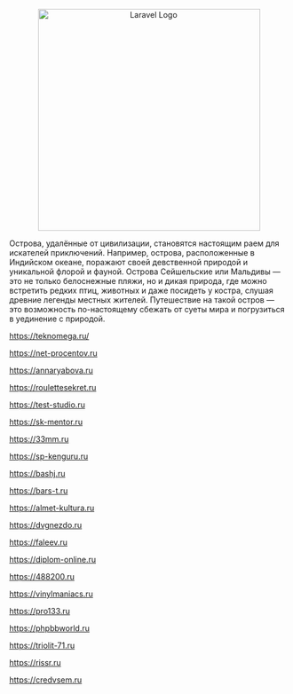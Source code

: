 <p align="center"><a href="https://laravel.com" target="_blank"><img src="https://raw.githubusercontent.com/laravel/art/master/logo-lockup/5%20SVG/2%20CMYK/1%20Full%20Color/laravel-logolockup-cmyk-red.svg" width="400" alt="Laravel Logo"></a></p>

<p align="center">
<article data-v-0e58d7ab="" class="article__content text" itemprop="articleBody"><p data-anchor="oKxk" data-node-id="1"><a name="oKxk"></a>Острова, удалённые от цивилизации, становятся настоящим раем для искателей приключений. Например, острова, расположенные в Индийском океане, поражают своей девственной природой и уникальной флорой и фауной. Острова Сейшельские или Мальдивы — это не только белоснежные пляжи, но и дикая природа, где можно встретить редких птиц, животных и даже посидеть у костра, слушая древние легенды местных жителей. Путешествие на такой остров — это возможность по-настоящему сбежать от суеты мира и погрузиться в уединение с природой.</p><p data-anchor="9JWw" data-node-id="2"><a name="9JWw"></a>

   <a href="  https://teknomega.ru/" target="_blank" data-node-id="3">  https://teknomega.ru/</a></p>
  <a href="https://net-procentov.ru" target="_blank" data-node-id="3">https://net-procentov.ru</a></p><p data-anchor="nS2X" data-node-id="4"><a name="nS2X"></a><a href="https://annaryabova.ru" target="_blank" data-node-id="5">https://annaryabova.ru</a></p><p data-anchor="BGwf" data-node-id="6"><a name="BGwf"></a><a href="https://roulettesekret.ru" target="_blank" data-node-id="7">https://roulettesekret.ru</a></p><p data-anchor="UPAE" data-node-id="8"><a name="UPAE"></a><a href="https://test-studio.ru" target="_blank" data-node-id="9">https://test-studio.ru</a></p><p data-anchor="NJU4" data-node-id="10"><a name="NJU4"></a><a href="https://sk-mentor.ru" target="_blank" data-node-id="11">https://sk-mentor.ru</a></p><p data-anchor="XNun" data-node-id="12"><a name="XNun"></a><a href="https://33mm.ru" target="_blank" data-node-id="13">https://33mm.ru</a></p><p data-anchor="o5X0" data-node-id="14"><a name="o5X0"></a><a href="https://sp-kenguru.ru" target="_blank" data-node-id="15">https://sp-kenguru.ru</a></p><p data-anchor="Mw3v" data-node-id="16"><a name="Mw3v"></a><a href="https://bashj.ru" target="_blank" data-node-id="17">https://bashj.ru</a></p><p data-anchor="jABQ" data-node-id="18"><a name="jABQ"></a><a href="https://bars-t.ru" target="_blank" data-node-id="19">https://bars-t.ru</a></p><p data-anchor="5UUz" data-node-id="20"><a name="5UUz"></a><a href="https://almet-kultura.ru" target="_blank" data-node-id="21">https://almet-kultura.ru</a></p><p data-anchor="tycH" data-node-id="22"><a name="tycH"></a><a href="https://dvgnezdo.ru" target="_blank" data-node-id="23">https://dvgnezdo.ru</a></p><p data-anchor="Q0RW" data-node-id="24"><a name="Q0RW"></a><a href="https://faleev.ru" target="_blank" data-node-id="25">https://faleev.ru</a></p><p data-anchor="qCPR" data-node-id="26"><a name="qCPR"></a><a href="https://diplom-online.ru" target="_blank" data-node-id="27">https://diplom-online.ru</a></p><p data-anchor="IHns" data-node-id="28"><a name="IHns"></a><a href="https://488200.ru" target="_blank" data-node-id="29">https://488200.ru</a></p><p data-anchor="Rl5E" data-node-id="30"><a name="Rl5E"></a><a href="https://vinylmaniacs.ru" target="_blank" data-node-id="31">https://vinylmaniacs.ru</a></p><p data-anchor="fiDO" data-node-id="32"><a name="fiDO"></a><a href="https://pro133.ru" target="_blank" data-node-id="33">https://pro133.ru</a></p><p data-anchor="au3d" data-node-id="34"><a name="au3d"></a><a href="https://phpbbworld.ru" target="_blank" data-node-id="35">https://phpbbworld.ru</a></p><p data-anchor="XJAJ" data-node-id="36"><a name="XJAJ"></a><a href="https://triolit-71.ru" target="_blank" data-node-id="37">https://triolit-71.ru</a></p><p data-anchor="Muwm" data-node-id="38"><a name="Muwm"></a><a href="https://rissr.ru" target="_blank" data-node-id="39">https://rissr.ru</a></p><p data-anchor="HFsi" data-node-id="40"><a name="HFsi"></a><a href="https://credvsem.ru" target="_blank" data-node-id="41">https://credvsem.ru</a></p></article>
</p>



